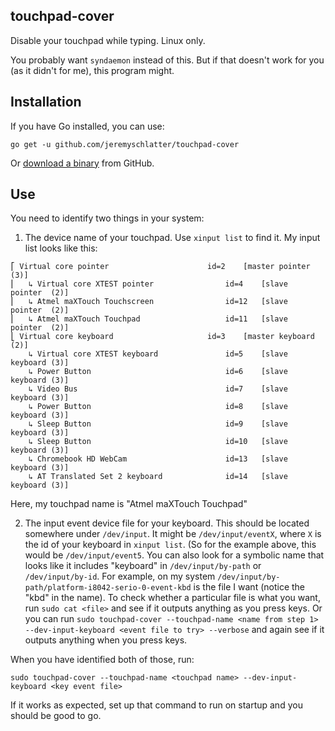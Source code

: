 touchpad-cover
--------------

Disable your touchpad while typing. Linux only.

You probably want `syndaemon` instead of this. But if that doesn't work for you (as it didn't for me), this program might.


## Installation

If you have Go installed, you can use:

    go get -u github.com/jeremyschlatter/touchpad-cover

Or [download a binary](https://github.com/jeremyschlatter/touchpad-cover/releases) from GitHub.

## Use

You need to identify two things in your system:

1. The device name of your touchpad. Use `xinput list` to find it. My input list looks like this:
```
⎡ Virtual core pointer                    	id=2	[master pointer  (3)]
⎜   ↳ Virtual core XTEST pointer              	id=4	[slave  pointer  (2)]
⎜   ↳ Atmel maXTouch Touchscreen              	id=12	[slave  pointer  (2)]
⎜   ↳ Atmel maXTouch Touchpad                 	id=11	[slave  pointer  (2)]
⎣ Virtual core keyboard                   	id=3	[master keyboard (2)]
    ↳ Virtual core XTEST keyboard             	id=5	[slave  keyboard (3)]
    ↳ Power Button                            	id=6	[slave  keyboard (3)]
    ↳ Video Bus                               	id=7	[slave  keyboard (3)]
    ↳ Power Button                            	id=8	[slave  keyboard (3)]
    ↳ Sleep Button                            	id=9	[slave  keyboard (3)]
    ↳ Sleep Button                            	id=10	[slave  keyboard (3)]
    ↳ Chromebook HD WebCam                    	id=13	[slave  keyboard (3)]
    ↳ AT Translated Set 2 keyboard            	id=14	[slave  keyboard (3)]
```
Here, my touchpad name is "Atmel maXTouch Touchpad"

2. The input event device file for your keyboard. This should be located somewhere under `/dev/input`. It might be `/dev/input/eventX`, where `X` is the id of your keyboard in `xinput list`. (So for the example above, this would be `/dev/input/event5`. You can also look for a symbolic name that looks like it includes "keyboard" in `/dev/input/by-path` or `/dev/input/by-id`. For example, on my system `/dev/input/by-path/platform-i8042-serio-0-event-kbd` is the file I want (notice the "kbd" in the name). To check whether a particular file is what you want, run `sudo cat <file>` and see if it outputs anything as you press keys. Or you can run `sudo touchpad-cover --touchpad-name <name from step 1> --dev-input-keyboard <event file to try> --verbose` and again see if it outputs anything when you press keys.

When you have identified both of those, run:

    sudo touchpad-cover --touchpad-name <touchpad name> --dev-input-keyboard <key event file>
    
If it works as expected, set up that command to run on startup and you should be good to go.
